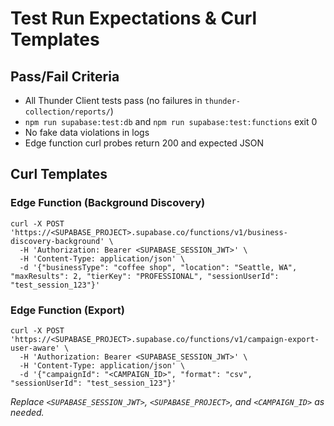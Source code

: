 # Test Run Expectations & Curl Templates

## Pass/Fail Criteria

- All Thunder Client tests pass (no failures in `thunder-collection/reports/`)
- `npm run supabase:test:db` and `npm run supabase:test:functions` exit 0
- No fake data violations in logs
- Edge function curl probes return 200 and expected JSON

## Curl Templates

### Edge Function (Background Discovery)

```
curl -X POST 'https://<SUPABASE_PROJECT>.supabase.co/functions/v1/business-discovery-background' \
  -H 'Authorization: Bearer <SUPABASE_SESSION_JWT>' \
  -H 'Content-Type: application/json' \
  -d '{"businessType": "coffee shop", "location": "Seattle, WA", "maxResults": 2, "tierKey": "PROFESSIONAL", "sessionUserId": "test_session_123"}'
```

### Edge Function (Export)

```
curl -X POST 'https://<SUPABASE_PROJECT>.supabase.co/functions/v1/campaign-export-user-aware' \
  -H 'Authorization: Bearer <SUPABASE_SESSION_JWT>' \
  -H 'Content-Type: application/json' \
  -d '{"campaignId": "<CAMPAIGN_ID>", "format": "csv", "sessionUserId": "test_session_123"}'
```

_Replace `<SUPABASE_SESSION_JWT>`, `<SUPABASE_PROJECT>`, and `<CAMPAIGN_ID>` as needed._
